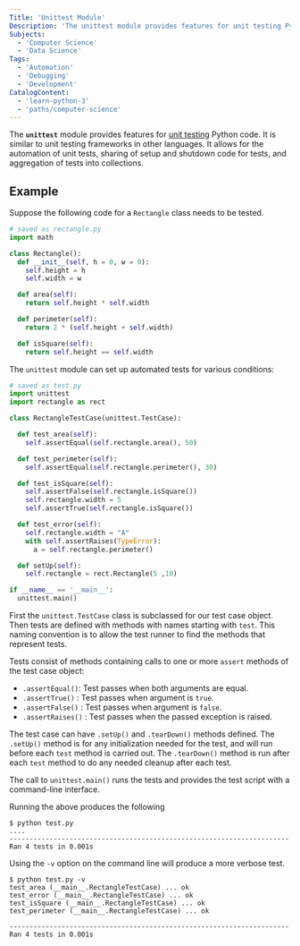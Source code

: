 ```yaml
---
Title: 'Unittest Module'
Description: 'The unittest module provides features for unit testing Python code.'
Subjects:
  - 'Computer Science'
  - 'Data Science'
Tags:
  - 'Automation'
  - 'Debugging'
  - 'Development'
CatalogContent:
  - 'learn-python-3'
  - 'paths/computer-science'
---
```


The **`unittest`** module provides features for [unit testing](https://www.codecademy.com/resources/docs/general/unit-testing) Python code. It is similar to unit testing frameworks in other languages. It allows for the automation of unit tests, sharing of setup and shutdown code for tests, and aggregation of tests into collections.

## Example

Suppose the following code for a `Rectangle` class needs to be tested.

```py
# saved as rectangle.py
import math

class Rectangle():
  def __init__(self, h = 0, w = 0):
    self.height = h
    self.width = w

  def area(self):
    return self.height * self.width

  def perimeter(self):
    return 2 * (self.height + self.width)

  def isSquare(self):
    return self.height == self.width
```

The `unittest` module can set up automated tests for various conditions:

```py
# saved as test.py
import unittest
import rectangle as rect

class RectangleTestCase(unittest.TestCase):

  def test_area(self):
    self.assertEqual(self.rectangle.area(), 50)

  def test_perimeter(self):
    self.assertEqual(self.rectangle.perimeter(), 30)

  def test_isSquare(self):
    self.assertFalse(self.rectangle.isSquare())
    self.rectangle.width = 5
    self.assertTrue(self.rectangle.isSquare())

  def test_error(self):
    self.rectangle.width = "A"
    with self.assertRaises(TypeError):
      a = self.rectangle.perimeter()

  def setUp(self):
    self.rectangle = rect.Rectangle(5 ,10)

if __name__ == '__main__':
  unittest.main()
```

First the `unittest.TestCase` class is subclassed for our test case object. Then tests are defined with methods with names starting with `test`. This naming convention is to allow the test runner to find the methods that represent tests.

Tests consist of methods containing calls to one or more `assert` methods of the test case object:

- `.assertEqual()`: Test passes when both arguments are equal.
- `.assertTrue()` : Test passes when argument is `true`.
- `.assertFalse()` : Test passes when argument is `false`.
- `.assertRaises()` : Test passes when the passed exception is raised.

The test case can have `.setUp()` and `.tearDown()` methods defined. The `.setUp()` method is for any initialization needed for the test, and will run before each `test` method is carried out. The `.tearDown()` method is run after each `test` method to do any needed cleanup after each test.

The call to `unittest.main()` runs the tests and provides the test script with a command-line interface.

Running the above produces the following

```shell
$ python test.py
....
----------------------------------------------------------------------
Ran 4 tests in 0.001s
```

Using the `-v` option on the command line will produce a more verbose test.

```shell
$ python test.py -v
test_area (__main__.RectangleTestCase) ... ok
test_error (__main__.RectangleTestCase) ... ok
test_isSquare (__main__.RectangleTestCase) ... ok
test_perimeter (__main__.RectangleTestCase) ... ok

----------------------------------------------------------------------
Ran 4 tests in 0.001s
```

